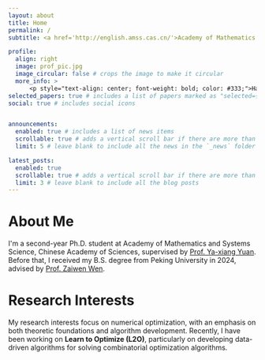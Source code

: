 ```yaml
---
layout: about
title: Home
permalink: /
subtitle: <a href='http://english.amss.cas.cn/'>Academy of Mathematics and Systems Science, Chinese Academy of Sciences</a>

profile:
  align: right
  image: prof_pic.jpg
  image_circular: false # crops the image to make it circular
  more_info: >
      <p style="text-align: center; font-weight: bold; color: #333;">Haijun Zou (邹海军)</p>
selected_papers: true # includes a list of papers marked as "selected={true}"
social: true # includes social icons


announcements:
  enabled: true # includes a list of news items
  scrollable: true # adds a vertical scroll bar if there are more than 3 news items
  limit: 5 # leave blank to include all the news in the `_news` folder

latest_posts:
  enabled: true
  scrollable: true # adds a vertical scroll bar if there are more than 3 new posts items
  limit: 3 # leave blank to include all the blog posts
---
```


About Me
=====
I'm a second-year Ph.D. student at Academy of Mathematics and Systems Science, Chinese Academy of Sciences, supervised by [Prof. Ya-xiang Yuan](https://lsec.cc.ac.cn/~yyx/). Before that, I received my B.S. degree from Peking University in 2024, advised by [Prof. Zaiwen Wen](http://faculty.bicmr.pku.edu.cn/~wenzw/). 

Research Interests
======
My research interests focus on numerical optimization, with an emphasis on both theoretic foundations and algorithm development. Recently, I have been working on **Learn to Optimize (L2O)**, particularly on developing data-driven algorithms for solving combinatorial optimization algorithms.
